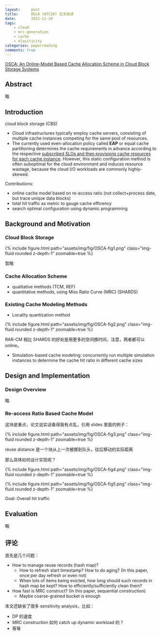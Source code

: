 ```yaml
---
layout:     post
title:      OSCA (ATC20) 论文阅读
date:       2022-11-29
tags:
    - cloud
    - mrc-generation
    - cache
    - elasiticity
categories: paperreading
comments: true
---
```


[OSCA: An Online-Model Based Cache Allocation Scheme in Cloud Block Storage Systems](https://www.usenix.org/conference/atc20/presentation/zhang-yu)

## Abstract

略

## Introduction

cloud block storage (CBS)

- Cloud infrastructures typically employ cache servers, consisting of multiple cache instances competing for the same pool of resources.
- The currently used even-allocation policy called **EAP** or equal cache partitioning determines the cache requirements in advance according to the respective <u>subscribed SLOs and then provisions cache resources for each cache instance</u>. However, this static configuration method is often suboptimal for the cloud environment and induces resource wastage, because the cloud I/O workloads are commonly highly-skewed.

Contributions:

- online cache model based on re-access ratio (not collect+process date, but trace unique data blocks)
- total hit traffic as metric to gauge cache efficency
- search optimal configuration using dynamic programming

## Background and Motivation

### Cloud Block Storage

{% include figure.html path="assets/img/fig/OSCA-fig1.png" class="img-fluid rounded z-depth-1" zoomable=true %}

暂略

### Cache Allocation Scheme

- qualitative methods (TCM, REF)
- quantitative methods, using Miss Ratio Curve (MRC) (SHARDS)

### Existing Cache Modeling Methods

- Locality quantization method

{% include figure.html path="assets/img/fig/OSCA-fig2.png" class="img-fluid rounded z-depth-1" zoomable=true %}

RAR-CM 相比 SHARDS 的好处是用更多的空间换时间，注意，两者都可以 online。

- Simulation-based cache modeling: concurrently run multiple simulation instances to determine the cache hit ratio in different cache sizes

## Design and Implementation

### Design Overview

略

### Re-access Ratio Based Cache Model

这块是重点，论文说实话看得我有点乱，引用 slides 里面的例子：

{% include figure.html path="assets/img/fig/OSCA-fig3.png" class="img-fluid rounded z-depth-1" zoomable=true %}

reuse distance 是一个块从上一次被挪到队头，往后移动的实际距离

那么具体如何设计实现呢？

{% include figure.html path="assets/img/fig/OSCA-fig4.png" class="img-fluid rounded z-depth-1" zoomable=true %}

{% include figure.html path="assets/img/fig/OSCA-fig5.png" class="img-fluid rounded z-depth-1" zoomable=true %}

Goal: Overall hit traffic

## Evaluation

略

## 评论

首先是几个问题：

- How to manage reuse records (hash map)?
  - How to refresh start timestamp? How to do aging? (In this paper, once per day refresh or even not)
  - When lots of items being evicted, how long should such records in hash map be kept? How to efficiently/sufficiently clean them?
- How fast is MRC construct? (In this paper, sequential construction)
  - Maybe coarse-grained bucket is enough

本文还缺省了很多 sensitivity analysis，比如：

- DP 的速度
- MRC construction 如何 catch up dynamic workload 的？
- 等等
